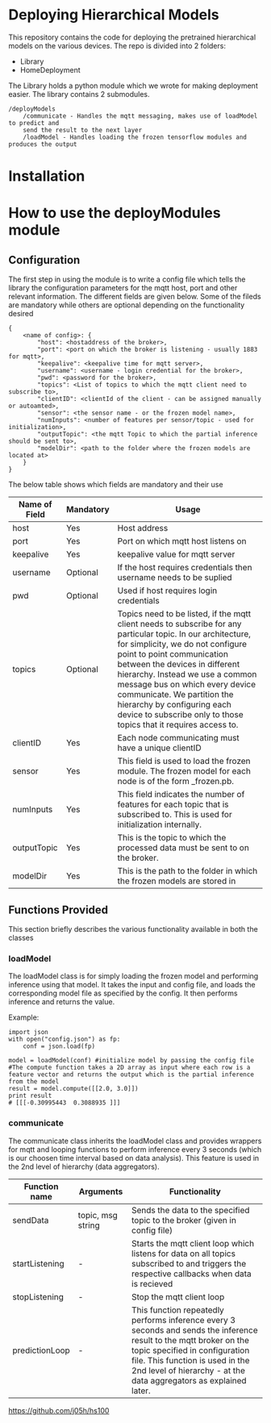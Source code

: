 # Deploying Hierarchical Models

This repository contains the code for deploying the pretrained hierarchical models on the 
various devices. The repo is divided into 2 folders:
- Library
- HomeDeployment

The Library holds a python module which we wrote for making deployment easier. The 
library contains 2 submodules.

```
/deployModels
	/communicate - Handles the mqtt messaging, makes use of loadModel to predict and 
	send the result to the next layer
	/loadModel - Handles loading the frozen tensorflow modules and produces the output
```
# Installation
# How to use the deployModules module

## Configuration

The first step in using the module is to write a config file which tells the library the
configuration parameters for the mqtt host, port and other relevant information. The 
different fields are given below. Some of the fileds are mandatory while others are 
optional depending on the functionality desired

```
{
	<name of config>: {
		"host": <hostaddress of the broker>,
		"port": <port on which the broker is listening - usually 1883 for mqtt>,
		"keepalive": <keepalive time for mqtt server>,
		"username": <username - login credential for the broker>,
		"pwd": <password for the broker>,
		"topics": <List of topics to which the mqtt client need to subscribe to>,
		"clientID": <clientId of the client - can be assigned manually or autoamted>,
		"sensor": <the sensor name - or the frozen model name>,
		"numInputs": <number of features per sensor/topic - used for initialization>,
		"outputTopic": <the mqtt Topic to which the partial inference should be sent to>,
		"modelDir": <path to the folder where the frozen models are located at> 
	}
}
```

The below table shows which fields are mandatory and their use


Name of Field | Mandatory | Usage
------------- | --------- | -----
host | Yes | Host address
port | Yes | Port on which mqtt host listens on
keepalive | Yes | keepalive value for mqtt server
username | Optional | If the host requires credentials then username needs to be suplied
pwd | Optional | Used if host requires login credentials
topics | Optional | Topics need to be listed, if the mqtt client needs to subscribe for any particular topic. In our architecture, for simplicity, we do not configure point to point communication between the devices in different hierarchy. Instead we use a common message bus on which every device communicate. We partition the hierarchy by configuring each device to subscribe only to those topics that it requires access to.
clientID | Yes | Each node communicating must have a unique clientID
sensor | Yes | This field is used to load the frozen module. The frozen model for each node is of the form <sensor>_frozen.pb. 
numInputs | Yes | This field indicates the number of features for each topic that is subscribed to. This is used for initialization internally.
outputTopic | Yes | This is the topic to which the processed data must be sent to on the broker.
modelDir | Yes | This is the path to the folder in which the frozen models are stored in

## Functions Provided

This section briefly describes the various functionality available in both the classes

### loadModel

The loadModel class is for simply loading the frozen model and performing inference using that model. It takes the input and config file, and loads the corresponding model file as specified by the config. It then performs inference and returns the value.

Example:
```
import json
with open("config.json") as fp:
	conf = json.load(fp)

model = loadModel(conf) #initialize model by passing the config file
#The compute function takes a 2D array as input where each row is a feature vector and returns the output which is the partial inference from the model
result = model.compute([[2.0, 3.0]]) 
print result
# [[[-0.30995443  0.3088935 ]]]
```
### communicate

The communicate class inherits the loadModel class and provides wrappers for mqtt and looping functions to perform inference every 3 seconds (which is our choosen time interval based on data analysis). This feature is used in the 2nd level of hierarchy (data aggregators).

Function name | Arguments | Functionality
------------- | --------- | -------------
sendData | topic, msg string | Sends the data to the specified topic to the broker (given in config file)
startListening | - | Starts the mqtt client loop which listens for data on all topics subscribed to and triggers the respective callbacks when data is recieved
stopListening | - | Stop the mqtt client loop
predictionLoop | - | This function repeatedly performs inference every 3 seconds and sends the inference result to the mqtt broker on the topic specified in configuration file. This function is used in the 2nd level of hierarchy - at the data aggregators as explained later.




https://github.com/j05h/hs100
